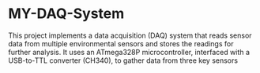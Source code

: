 # MY-DAQ-System
This project implements a data acquisition (DAQ) system that reads sensor data from multiple environmental sensors and stores the readings for further analysis. It uses an ATmega328P microcontroller, interfaced with a USB-to-TTL converter (CH340), to gather data from three key sensors
